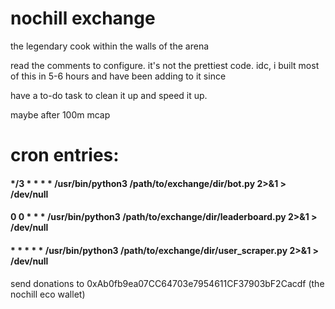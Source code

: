 
# nochill exchange
the legendary cook within the walls of the arena

read the comments to configure. it's not the prettiest code. idc, i built most of this in 5-6 hours and have been adding to it since

have a to-do task to clean it up and speed it up.

maybe after 100m mcap

# cron entries:
#### */3 * * * * /usr/bin/python3 /path/to/exchange/dir/bot.py 2>&1 > /dev/null
#### 0 0 * * * /usr/bin/python3 /path/to/exchange/dir/leaderboard.py 2>&1 > /dev/null
#### * * * * * /usr/bin/python3 /path/to/exchange/dir/user_scraper.py 2>&1 > /dev/null

send donations to 0xAb0fb9ea07CC64703e7954611CF37903bF2Cacdf (the nochill eco wallet)
